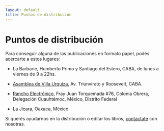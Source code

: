 ```yaml
---
layout: default
title: Puntos de distribución
---
```


# Puntos de distribución

Para conseguir alguna de las publicaciones en formato papel, podés
acercarte a estos lugares:

* La Barbarie, Humberto Primo y Santiago del Estero, CABA, de lunes a
  viernes de 9 a 22hs.

* [Asamblea de Villa Urquiza](https://asambleavillurca.wordpress.com/),
  Av. Triunvirato y Roosevelt, CABA.

* [Rancho Electrónico](http://ranchoelectronico.org/), Fray Juan
  Torquemada #76, Colonia Obrera, Delegación Cuauhtémoc, México,
  Distrito Federal

* La Jícara, Oaxaca, México

Si querés ayudarnos en la distribución o editar los libros,
[contactate][1] con nosotras.

[1]: index.html#contacto
